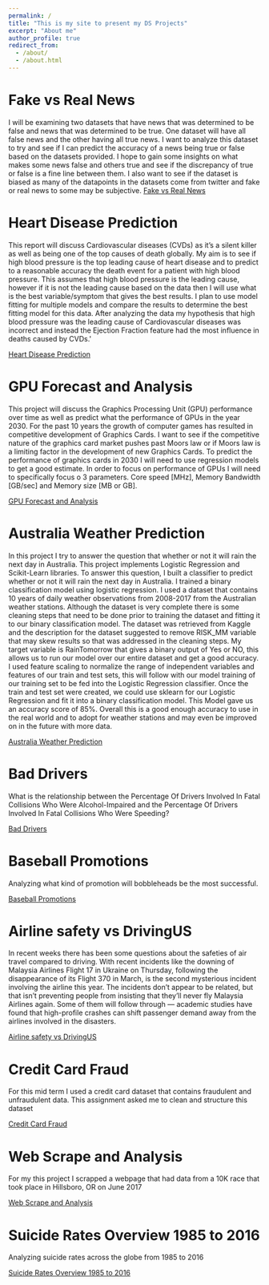 ```yaml
---
permalink: /
title: "This is my site to present my DS Projects"
excerpt: "About me"
author_profile: true
redirect_from: 
  - /about/
  - /about.html
---
```


Fake vs Real News
======
I will be examining two datasets that have news that was determined to be false and news that was determined to be true. One dataset will have all false news and the other having all true news. I want to analyze this dataset to try and see if I can predict the accuracy of a news being true or false based on the datasets provided. I hope to gain some insights on what makes some news false and others true and see if the discrepancy of true or false is a fine line between them. I also want to see if the dataset is biased as many of the datapoints in the datasets come from twitter and fake or real news to some may be subjective. 
[Fake vs Real News](https://github.com/TylerYinAnderson/Real-or-Fake-News)

Heart Disease Prediction
======
This report will discuss Cardiovascular diseases (CVDs) as it’s a silent killer as well as being one of the top causes of death globally. My aim is to see if high blood pressure is the top leading cause of heart disease and to predict to a reasonable accuracy the death event for a patient with high blood pressure. This assumes that high blood pressure is the leading cause, however if it is not the leading cause based on the data then I will use what is the best variable/symptom that gives the best results. I plan to use model fitting for multiple models and compare the results to determine the best fitting model for this data. After analyzing the data my hypothesis that high blood pressure was the leading cause of Cardiovascular diseases was incorrect and instead the Ejection Fraction feature had the most influence in deaths caused by CVDs.'

[Heart Disease Prediction](https://github.com/TylerYinAnderson/Heart-Failure-Predictions)

GPU Forecast and Analysis
======
This project will discuss the Graphics Processing Unit (GPU) performance over time as well as predict what the performance of GPUs in the year 2030. For the past 10 years the growth of computer games has resulted in competitive development of Graphics Cards. I want to see if the competitive nature of the graphics card market pushes past Moors law or if Moors law is a limiting factor in the development of new Graphics Cards. To predict the performance of graphics cards in 2030 I will need to use regression models to get a good estimate. In order to focus on performance of GPUs I will need to specifically focus o 3 parameters. Core speed [MHz], Memory Bandwidth [GB/sec] and Memory size [MB or GB]. 

[GPU Forecast and Analysis](https://github.com/TylerYinAnderson/GPU-Forecast-and-Analysis) 

Australia Weather Prediction
======
In this project I try to answer the question that whether or not it will rain the next day in Australia. This project implements Logistic Regression and Scikit-Learn libraries. To answer this question, I built a classifier to predict whether or not it will rain the next day in Australia. I trained a binary classification model using logistic regression. I used a dataset that contains 10 years of daily weather observations from 2008-2017 from the Australian weather stations. Although the dataset is very complete there is some cleaning steps that need to be done prior to training the dataset and fitting it to our binary classification model. The dataset was retrieved from Kaggle and the description for the dataset suggested to remove RISK_MM variable that may skew results so that was addressed in the cleaning steps. My target variable is RainTomorrow that gives a binary output of Yes or NO, this allows us to run our model over our entire dataset and get a good accuracy. I used feature scaling to normalize the range of independent variables and features of our train and test sets, this will follow with our model training of our training set to be fed into the Logistic Regression classifier. Once the train and test set were created, we could use sklearn for our Logistic Regression and fit it into a binary classification model. This Model gave us an accuracy score of 85%. Overall this is a good enough accuracy to use in the real world and to adopt for weather stations and may even be improved on in the future with more data. 
 
[Australia Weather Prediction](https://github.com/TylerYinAnderson/Australia-Weather-Prediction) 

Bad Drivers
======
What is the relationship between the Percentage Of Drivers Involved In Fatal Collisions Who Were Alcohol-Impaired and the Percentage Of Drivers Involved In Fatal Collisions Who Were Speeding?

[Bad Drivers](https://github.com/TylerYinAnderson/Bad-Drivers) 

Baseball Promotions
======
Analyzing what kind of promotion will bobbleheads be the most successful.

[Baseball Promotions](https://github.com/TylerYinAnderson/Baseball-Promotions) 

Airline safety vs DrivingUS
======
In recent weeks there has been some questions about the safeties of air travel compared to driving. With recent incidents like the downing of Malaysia Airlines Flight 17 in Ukraine on Thursday, following the disappearance of its Flight 370 in March, is the second mysterious incident involving the airline this year. The incidents don’t appear to be related, but that isn’t preventing people from insisting that they’ll never fly Malaysia Airlines again. Some of them will follow through — academic studies have found that high-profile crashes can shift passenger demand away from the airlines involved in the disasters.

[Airline safety vs DrivingUS](https://github.com/TylerYinAnderson/Airline-safety-vs-DrivingUS) 

Credit Card Fraud
======
For this mid term I used a credit card dataset that contains fraudulent and unfraudulent data. This assignment asked me to clean and structure this dataset

[Credit Card Fraud](https://github.com/TylerYinAnderson/Credit-Card-Fraud) 

Web Scrape and Analysis
======
For my this project I scrapped a webpage that had data from a 10K race that took place in Hillsboro, OR on June 2017

[Web Scrape and Analysis](https://github.com/TylerYinAnderson/Web-Scrape-and-Analysis) 

Suicide Rates Overview 1985 to 2016
======
Analyzing suicide rates across the globe from 1985 to 2016

[Suicide Rates Overview 1985 to 2016](https://github.com/TylerYinAnderson/suicide-rates-overview-1985-to-2016) 